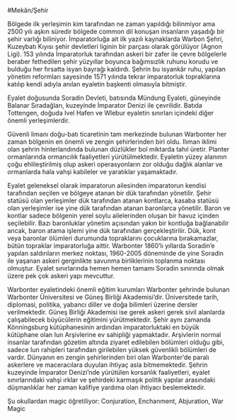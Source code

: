 #Mekân/Şehir

Bölgede ilk yerleşimin kim tarafından ne zaman yapıldığı bilinmiyor ama 2500 yılı aşkın süredir bölgede common dil konuşan insanların yaşadığı bir şehir varlığı biliniyor. İmparatorluğa ait ilk yazılı kaynaklarda Warbon Şehri, Kuzeybatı Kıyısı şehir devletleri liginin bir parçası olarak görülüyor (Agnon Ligi). 153 yılında İmparatorluk tarafından askeri bir zafer ile çevre bölgelerle beraber fethedilen şehir yüzyıllar boyunca bağımsızlık ruhunu korudu ve bulduğu her fırsatta isyan bayrağı kaldırdı. Şehrin bu isyankâr ruhu, yapılan yönetim reformları sayesinde 1571 yılında tekrar imparatorluk topraklarına katılıp kendi adıyla anılan eyaletin başkenti olmasıyla bitmiştir.

Eyalet doğusunda Soradin Devleti, batısında Mündung Eyaleti, güneyinde Balanar Sıradağları, kuzeyinde İmparator Denizi ile çevrilidir. Batıda Tottengen, doğuda Ivel Hafen ve Wlebur eyaletin sınırları içindeki diğer önemli yerleşimlerdir.

Güvenli limanı doğu-batı ticaretinin tam merkezinde bulunan Warbonter her zaman bölgenin en önemli ve zengin şehirlerinden biri oldu. Ilıman iklimi olan şehrin hinterlandında bulunan düzlükler bol miktarda tahıl üretir. Planter ormanlarında ormancılık faaliyetleri yürütülmektedir. Eyaletin yüzey alanının çoğu ehlileştirilmiş olup askeri operasyonların zor olduğu dağlık alanlar ve ormanlarda hala vahşi kabileler ve yaratıklar yaşamaktadır.

Eyalet geleneksel olarak imparatorun ailesinden imparatorun kendisi tarafından seçilen ve bölgeye atanan bir dük tarafından yönetilir. Şehir statüsü olan yerleşimler dük tarafından atanan kontlarca, kasaba statüsü olan yerleşimler ise yine dük tarafından atanan baronlarca yönetilir. Baron ve kontlar sadece bölgenin yerel soylu ailelerinden oluşan bir havuz içinden seçilebilir. Bazı baronluklar yönetim açısından yakın bir kontluğa bağlanabilir ancak, baron atama işlemi yine dük tarafından gerçekleştirilir. Dük, kont veya baronlar ölümleri durumunda topraklarını çocuklarına bırakamazlar, bütün topraklar imparatorluğa aittir.
Warbonter 1860’lı yıllarda Soradin’e yapılan saldırıların merkez noktası, 1960-2005 döneminde de yine Soradin ile yaşanan askeri gerginlikte savunma birliklerinin toplanma noktası olmuştur. Eyalet sınırlarında hemen hemen tamamı Soradin sınırında olmak üzere pek çok askeri yapı mevcuttur.

Warbonter eyaletindeki önemli eğitim kurumları Warbonter şehrinde bulunan Warbonter Üniversitesi ve Güneş Birliği Akademisi’dir. Üniversitede tarih, diplomasi, politika, yabancı diller ve doğa bilimleri üzerine dersler verilmektedir. Güneş Birliği Akademisi ise gerek askeri gerek sivil alanlarda çalışabilecek büyücülerin eğitimini yürütmektedir. Şehir aynı zamanda Könningsburg kütüphanesinin ardından imparatorluktaki en büyük kütüphane olan Iun Arşivlerine ev sahipliği yapmaktadır. Arşivlerin normal insanlar tarafından gözetim altında ziyaret edilebilen bölümleri olduğu gibi, sadece Iun rahipleri tarafından girilebilen yüksek güvenlikli bölümleri de vardır.
Dünyanın en zengin şehirlerinden biri olan Warbonter’de paralı askerlere ve maceracılara duyulan ihtiyaç asla bitmemektedir. Şehrin kuzeyinde İmparator Denizi’nde yürütülen korsanlık faaliyetleri, eyalet sınırlarındaki vahşi ırklar ve şehirdeki karmaşık politik yapılar arasındaki düşmanlıklar her zaman kalifiye yardıma olan ihtiyacı beslemektedir.

Şu okullardan magic öğretiliyor: Conjuration, Enchanment, Abjuration, War Magic